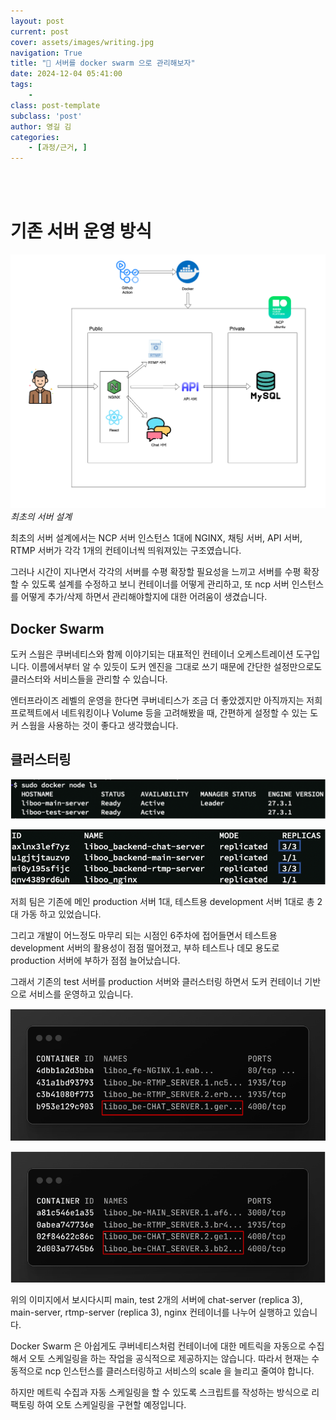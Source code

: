```yaml
---
layout: post
current: post
cover: assets/images/writing.jpg
navigation: True
title: "🐬 서버를 docker swarm 으로 관리해보자"
date: 2024-12-04 05:41:00
tags:
    - 
class: post-template
subclass: 'post'
author: 영길 김
categories:
    - [과정/근거, ]
---
```

<br><br>

# 기존 서버 운영 방식


![0](/upload/2024-12-04-🐬_서버를_docker_swarm_으로_관리해보자.md/0.png)_최초의 서버 설계_


최초의 서버 설계에서는 NCP 서버 인스턴스 1대에 NGINX, 채팅 서버, API 서버, RTMP 서버가 각각 1개의 컨테이너씩 띄워져있는 구조였습니다.


그러나 시간이 지나면서 각각의 서버를 수평 확장할 필요성을 느끼고 서버를 수평 확장 할 수 있도록 설계를 수정하고 보니 컨테이너를 어떻게 관리하고, 또 ncp 서버 인스턴스를 어떻게 추가/삭제 하면서 관리해야할지에 대한 어려움이 생겼습니다.


## Docker Swarm


도커 스웜은 쿠버네티스와 함께 이야기되는 대표적인 컨테이너 오케스트레이션 도구입니다.  이름에서부터 알 수 있듯이 도커 엔진을 그대로 쓰기 때문에 간단한 설정만으로도 클러스터와 서비스들을 관리할 수 있습니다.


엔터프라이즈 레벨의 운영을 한다면 쿠버네티스가 조금 더 좋았겠지만 아직까지는 저희 프로젝트에서 네트워킹이나 Volume 등을 고려해봤을 때, 간편하게 설정할 수 있는 도커 스웜을 사용하는 것이 좋다고 생각했습니다.


## 클러스터링


![1](/upload/2024-12-04-🐬_서버를_docker_swarm_으로_관리해보자.md/1.png)


![2](/upload/2024-12-04-🐬_서버를_docker_swarm_으로_관리해보자.md/2.png)


저희 팀은 기존에 메인 production 서버 1대, 테스트용 development 서버 1대로 총 2대 가동 하고 있었습니다.


그리고 개발이 어느정도 마무리 되는 시점인 6주차에 접어들면서 테스트용 development 서버의 활용성이 점점 떨어졌고, 부하 테스트나 데모 용도로 production 서버에 부하가 점점 늘어났습니다. 


그래서 기존의 test 서버를 production 서버와 클러스터링 하면서 도커 컨테이너 기반으로 서비스를 운영하고 있습니다.


![3](/upload/2024-12-04-🐬_서버를_docker_swarm_으로_관리해보자.md/3.png)


![4](/upload/2024-12-04-🐬_서버를_docker_swarm_으로_관리해보자.md/4.png)


위의 이미지에서 보시다시피 main, test 2개의 서버에 chat-server (replica 3), main-server, rtmp-server (replica 3), nginx 컨테이너를 나누어 실행하고 있습니다.


Docker Swarm 은 아쉽게도 쿠버네티스처럼 컨테이너에 대한 메트릭을 자동으로 수집해서 오토 스케일링을 하는 작업을 공식적으로 제공하지는 않습니다. 따라서 현재는 수동적으로 ncp 인스턴스를 클러스터링하고 서비스의 scale 을 늘리고 줄여야 합니다.


하지만 메트릭 수집과 자동 스케일링을 할 수 있도록 스크립트를 작성하는 방식으로 리팩토링 하여 오토 스케일링을 구현할 예정입니다.

